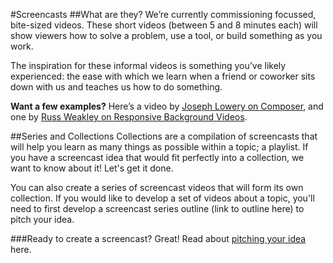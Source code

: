 #Screencasts
##What are they?
We’re currently commissioning focussed, bite-sized videos. These short videos (between 5 and 8 minutes each) will show viewers how to solve a problem, use a tool, or build something as you work. 

The inspiration for these informal videos is something you’ve likely experienced: the ease with which we learn when a friend or coworker sits down with us and teaches us how to do something. 

**Want a few examples?** Here’s a video by [Joseph Lowery on Composer](https://www.sitepoint.com/premium/screencasts/php-dependencies-made-easy-with-composer), and one by [Russ Weakley on Responsive Background Videos](https://www.sitepoint.com/premium/screencasts/web-elements-with-responsive-background-videos).  

##Series and Collections
Collections are a compilation of screencasts that will help you learn as many things as possible within a topic; a playlist. If you have a screencast idea that would fit perfectly into a collection, we want to know about it! Let's get it done.

You can also create a series of screencast videos that will form its own collection. If you would like to develop a set of videos about a topic, you'll need to first develop a screencast series outline (link to outline here) to pitch your idea.

###Ready to create a screencast?
Great! Read about [pitching your idea](https://github.com/learnable-content/contributor-documentation/blob/master/Contributors/Pitch.md) here.
